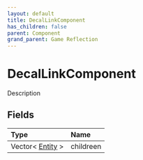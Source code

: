 ```yaml
---
layout: default
title: DecalLinkComponent
has_children: false
parent: Component
grand_parent: Game Reflection
---
```

# DecalLinkComponent
Description 

## Fields

| Type | Name |
|:----------|:--------------|
| Vector< [Entity](/riftbreaker-wiki/docs/game-reflection/classes/entity/) > | childreen |


